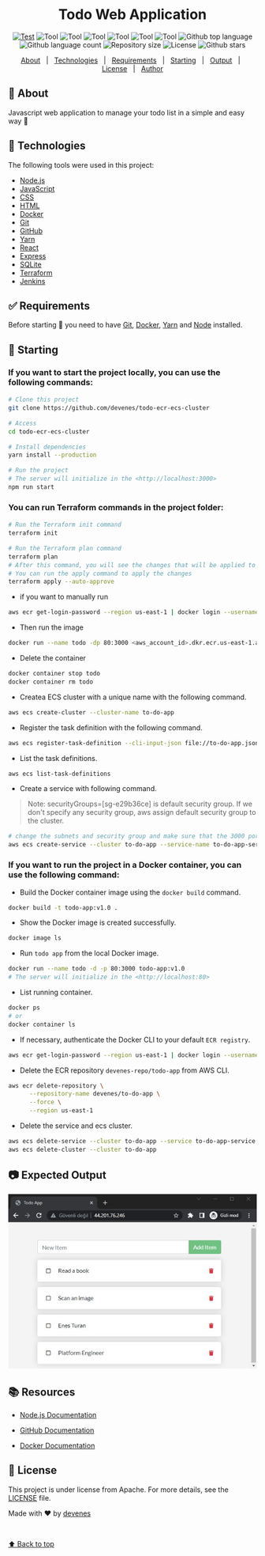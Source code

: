 <div align="center" id="top"> 
  <!-- <img src="./.github/app.gif" alt="Todo Web App" /> -->

  <!-- &#xa0; -->

  <!-- <a href="https://todowebapp.netlify.app">Demo</a> -->
</div>

<h1 align="center">Todo Web Application</h1>

<p align="center">
  <a href="https://github.com/devenes/todo-ecr-ecs-cluster/actions/workflows/node.js.yml"> <img src="https://github.com/devenes/todo-ecr-ecs-cluster/actions/workflows/node.js.yml/badge.svg" alt="Test"/></a>
  <img alt="Tool" src="https://shields.io/badge/-Terraform-%235835CC?logo=terraform&style=Flat">
  <img alt="Tool" src="https://badges.aleen42.com/src/docker.svg">
  <img alt="Tool" src="https://badges.aleen42.com/src/node.svg">
  <img alt="Tool" src="https://badges.aleen42.com/src/javascript.svg">
  <img alt="Tool" src="https://badges.aleen42.com/src/react.svg">
  <img alt="Tool" src="https://badges.aleen42.com/src/github.svg">
  <img alt="Github top language" src="https://img.shields.io/github/languages/top/devenes/todo-ecr-ecs-cluster?color=red">
  <img alt="Github language count" src="https://img.shields.io/github/languages/count/devenes/todo-ecr-ecs-cluster?color=purple">
  <img alt="Repository size" src="https://img.shields.io/github/repo-size/devenes/todo-ecr-ecs-cluster?color=green">
  <img alt="License" src="https://img.shields.io/github/license/devenes/todo-ecr-ecs-cluster?color=brown">  
  <img alt="Github stars" src="https://img.shields.io/github/stars/devenes/todo-ecr-ecs-cluster?color=56BEB8" /> 
  <!-- <img alt="Github issues" src="https://img.shields.io/github/issues/devenes/todo-ecr-ecs-cluster?color=56BEB8" />
  <img alt="Github forks" src="https://img.shields.io/github/forks/devenes/todo-ecr-ecs-cluster?color=56BEB8" />-->  
</p>

<!-- Status -->

<!-- <h4 align="center"> 
	🚧  Todo Web App 🚀 Under construction...  🚧
</h4> 

<hr> -->

<p align="center">
  <a href="#dart-about">About</a> &#xa0; | &#xa0; 
  <a href="#rocket-technologies">Technologies</a> &#xa0; | &#xa0;
  <a href="#white_check_mark-requirements">Requirements</a> &#xa0; | &#xa0;
  <a href="#checkered_flag-starting">Starting</a> &#xa0; | &#xa0;
  <a href="#-Expected-Output">Output</a> &#xa0; | &#xa0;
  <a href="#memo-license">License</a> &#xa0; | &#xa0;
  <a href="https://github.com/devenes" target="_blank">Author</a>
</p>

## :dart: About ##

Javascript web application to manage your todo list in a simple and easy way 🚀 

## :rocket: Technologies ##

The following tools were used in this project:

- [Node.js](https://nodejs.org/en/)
- [JavaScript](https://developer.mozilla.org/en-US/docs/Web/JavaScript)
- [CSS](https://developer.mozilla.org/en-US/docs/Web/CSS)
- [HTML](https://developer.mozilla.org/en-US/docs/Web/HTML)
- [Docker](https://www.docker.com/)
- [Git](https://git-scm.com/)
- [GitHub](https://github.com/)
- [Yarn](https://yarnpkg.com/)
- [React](https://reactjs.org/)
- [Express](https://expressjs.com/)
- [SQLite](https://www.sqlite.org/)
- [Terraform](https://www.terraform.io/)
- [Jenkins](https://jenkins.io/)

## :white_check_mark: Requirements ##

Before starting :checkered_flag: you need to have [Git](https://git-scm.com), [Docker](https://www.docker.com/), [Yarn](https://yarnpkg.com/) and [Node](https://nodejs.org/en/) installed.

## :checkered_flag: Starting ##

### If you want to start the project locally, you can use the following commands:

```bash
# Clone this project
git clone https://github.com/devenes/todo-ecr-ecs-cluster
```

```bash
# Access
cd todo-ecr-ecs-cluster
```

```bash
# Install dependencies
yarn install --production
```

```bash
# Run the project
# The server will initialize in the <http://localhost:3000>
npm run start
```

### You can run Terraform commands in the project folder:

```bash
# Run the Terraform init command
terraform init
```

```bash
# Run the Terraform plan command
terraform plan
# After this command, you will see the changes that will be applied to the infrastructure
# You can run the apply command to apply the changes
terraform apply --auto-approve
```

- if you want to manually run 

```bash
aws ecr get-login-password --region us-east-1 | docker login --username AWS --password-stdin <aws_account_id>.dkr.ecr.us-east-1.amazonaws.com
```

- Then run the image

```bash
docker run --name todo -dp 80:3000 <aws_account_id>.dkr.ecr.us-east-1.amazonaws.com/devenes/to-do-app:latest
```
- Delete the container 

```bash
docker container stop todo
docker container rm todo
```

- Createa ECS cluster with a unique name with the following command.

```bash
aws ecs create-cluster --cluster-name to-do-app
```

- Register the task definition with the following command.

```bash
aws ecs register-task-definition --cli-input-json file://to-do-app.json
```

- List the task definitions.

```bash
aws ecs list-task-definitions
```

- Create a service with following command.
> Note: securityGroups=[sg-e29b36ce] is default security group. If we don't specify any security group, aws assign default security group to the cluster.
```bash
# change the subnets and security group and make sure that the 3000 port is open
aws ecs create-service --cluster to-do-app --service-name to-do-app-service --task-definition to-do-app --desired-count 1 --launch-type "FARGATE" --network-configuration "awsvpcConfiguration={subnets=[subnet-077c9758],securityGroups=[sg-e29b36ce],assignPublicIp=ENABLED}" 
```

### If you want to run the project in a Docker container, you can use the following command:

- Build the Docker container image using the `docker build` command.

```bash
docker build -t todo-app:v1.0 .
```

- Show the Docker image is created successfully.

```bash
docker image ls
```

- Run `todo app` from the local Docker image.

```bash
docker run --name todo -d -p 80:3000 todo-app:v1.0
# The server will initialize in the <http://localhost:80>
```

- List running container.

```bash
docker ps
# or
docker container ls
```
- If necessary, authenticate the Docker CLI to your default `ECR registry`.

```bash
aws ecr get-login-password --region us-east-1 | docker login --username AWS --password-stdin <aws_account_id>.dkr.ecr.us-east-1.amazonaws.com
```

- Delete the ECR repository `devenes-repo/todo-app` from AWS CLI.

```bash
aws ecr delete-repository \
      --repository-name devenes/to-do-app \
      --force \
      --region us-east-1
```

- Delete the service and ecs cluster.

```bash
aws ecs delete-service --cluster to-do-app --service to-do-app-service --force
aws ecs delete-cluster --cluster to-do-app
```

## 📷 Expected Output ##

![output](output.jpg)

## 📚 Resources

- [Node.js Documentation](https://nodejs.org/en/docs/)

- [GitHub Documentation](https://docs.github.com/en/get-started/)

- [Docker Documentation](https://docs.docker.com/get-started/overview/)

## :memo: License ##

This project is under license from Apache. For more details, see the [LICENSE](LICENSE) file.


Made with :heart: by <a href="https://github.com/devenes" target="_blank">devenes</a>

&#xa0;

<a href="#top">⬆️ Back to top</a>
